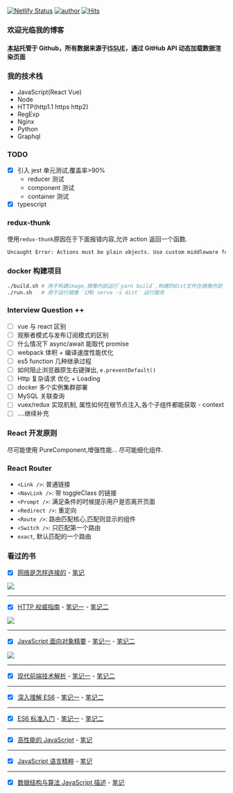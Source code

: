 [![Netlify Status](https://api.netlify.com/api/v1/badges/4a9f79ff-561d-4a0c-9a6b-caad4c398bbe/deploy-status)](https://app.netlify.com/sites/plh-blog/deploys)
[![author](https://img.shields.io/badge/author-peng-blue.svg)](https://github.com/plh97/blog)
[![Hits](https://hits.seeyoufarm.com/api/count/incr/badge.svg?url=https%3A%2F%2Fgithub.com%2Fplh97%2Fblog&count_bg=%2379C83D&title_bg=%23555555&icon=&icon_color=%23E7E7E7&title=hits&edge_flat=false)](https://hits.seeyoufarm.com)

### 欢迎光临我的博客

#### [本站](https://plh-blog.netlify.app)托管于 Github，所有数据来源于[ISSUE](https://github.com/plh97/blog/issues)，通过 GitHub API 动态加载数据渲染页面

### 我的技术栈

- JavaScript(React Vue)
- Node
- HTTP(http1.1 https http2)
- RegExp
- Nginx
- Python
- Graphql

### TODO

- [x] 引入 jest 单元测试,覆盖率>90%
  - reducer 测试
  - component 测试
  - container 测试
- [x] typescript

### redux-thunk

使用`redux-thunk`原因在于下面报错内容,允许 action 返回一个函数.

```bash
Uncaught Error: Actions must be plain objects. Use custom middleware for async actions.
```

### docker 构建项目

```bash
./build.sh # 用于构建image,镜像内部运行`yarn build`,构建的dist文件在镜像内部
./run.sh   # 用于运行镜像 `CMD serve -s dist` 运行服务
```

### Interview Question ++

- [ ] vue 与 react 区别
- [ ] 观察者模式与发布订阅模式的区别
- [ ] 什么情况下 async/await 能取代 promise
- [ ] webpack 体积 + 编译速度性能优化
- [ ] es5 function 几种继承过程
- [ ] 如何阻止浏览器原生右键弹出, `e.preventDefault()`
- [ ] Http 复杂请求 优化 + Loading
- [ ] docker 多个实例集群部署
- [ ] MySQL 关联查询
- [ ] vuex/redux 实现机制, 属性如何在根节点注入,各个子组件都能获取 - context
- [ ] ....继续补充

### React 开发原则

尽可能使用 PureComponent,增强性能...
尽可能细化组件.

### React Router

- `<Link />`: 普通链接
- `<NavLink />`: 带 toggleClass 的链接
- `<Prompt />`: 满足条件的时候提示用户是否离开页面
- `<Redirect />`: 重定向
- `<Route />`: 路由匹配核心,匹配则显示的组件
- `<Switch />`: 只匹配第一个路由
- `exact`, 默认匹配的一个路由

### 看过的书

- [x] [网络是怎样连接的](https://book.douban.com/subject/26941639/) - [笔记](https://github.com/plh97/blog/issues/40)

![](https://static.pipk.top/api/public/images/6075462533216409.png)

---

- [x] [HTTP 权威指南](https://book.douban.com/subject/10746113/) - [笔记一](https://github.com/plh97/blog/issues/45) - [笔记二](https://github.com/plh97/blog/issues/52)

![](https://static.pipk.top/api/public/images/2376380500856452.png)

---

- [x] [JavaScript 面向对象精要](https://book.douban.com/subject/26352658/) - [笔记一](https://github.com/plh97/blog/issues/29) - [笔记二](https://github.com/plh97/blog/issues/31)

![](https://static.pipk.top/api/public/images/7833702919612766.png)

---

- [x] [现代前端技术解析](https://book.douban.com/subject/27021790/) - [笔记一](https://github.com/plh97/blog/issues/28) - [笔记二](https://github.com/plh97/blog/issues/58)

---

- [x] [深入理解 ES6](https://book.douban.com/subject/27072230/) - [笔记一](https://github.com/plh97/blog/issues/32) - [笔记二](https://github.com/plh97/blog/issues/51)

---

- [x] [ES6 标准入门](https://book.douban.com/subject/26708954/) - [笔记一](https://github.com/plh97/blog/issues/23) - [笔记二](https://github.com/plh97/blog/issues/26)

---

- [x] [高性能的 JavaScript](https://book.douban.com/subject/5362856/) - [笔记](https://github.com/plh97/blog/issues/15)

---

- [x] [JavaScript 语言精粹](https://book.douban.com/subject/3590768/) - [笔记](https://github.com/plh97/blog/issues/10)

---

- [x] [数据结构与算法 JavaScript 描述](https://book.douban.com/subject/25945449/) - [笔记](https://github.com/plh97/blog/issues/6)
